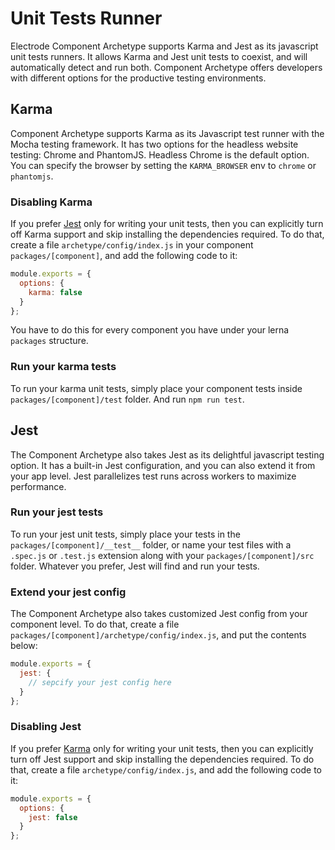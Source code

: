 # Unit Tests Runner

Electrode Component Archetype supports Karma and Jest as its javascript unit tests runners. It allows Karma and Jest unit tests to coexist, and will automatically detect and run both. Component Archetype offers developers with different options for the productive testing environments.

## Karma

Component Archetype supports Karma as its Javascript test runner with the Mocha testing framework. It has two options for the headless website testing: Chrome and PhantomJS. Headless Chrome is the default option. You can specify the browser by setting the `KARMA_BROWSER` env to `chrome` or `phantomjs`.

### Disabling Karma

If you prefer [Jest](#jest) only for writing your unit tests, then you can explicitly turn off Karma support and skip installing the dependencies required. To do that, create a file `archetype/config/index.js` in your component `packages/[component]`, and add the following code to it:

```js
module.exports = {
  options: {
    karma: false
  }
};
```

You have to do this for every component you have under your lerna `packages` structure.

### Run your karma tests

To run your karma unit tests, simply place your component tests inside `packages/[component]/test` folder. And run `npm run test`.

## Jest

The Component Archetype also takes Jest as its delightful javascript testing option. It has a built-in Jest configuration, and you can also extend it from your app level. Jest parallelizes test runs across workers to maximize performance.

### Run your jest tests

To run your jest unit tests, simply place your tests in the `packages/[component]/__test__` folder, or name your test files with a `.spec.js` or `.test.js` extension along with your `packages/[component]/src` folder. Whatever you prefer, Jest will find and run your tests.

### Extend your jest config

The Component Archetype also takes customized Jest config from your component level. To do that, create a file `packages/[component]/archetype/config/index.js`, and put the contents below:

```js
module.exports = {
  jest: {
    // sepcify your jest config here
  }
};
```

### Disabling Jest

If you prefer [Karma](#Karma) only for writing your unit tests, then you can explicitly turn off Jest support and skip installing the dependencies required. To do that, create a file `archetype/config/index.js`, and add the following code to it:

```js
module.exports = {
  options: {
    jest: false
  }
};
```
